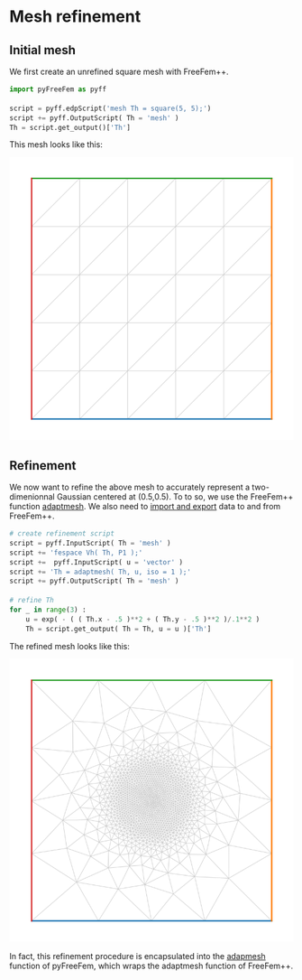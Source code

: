# Mesh refinement

## Initial mesh

We first create an unrefined square mesh with FreeFem++.

```python
import pyFreeFem as pyff

script = pyff.edpScript('mesh Th = square(5, 5);')
script += pyff.OutputScript( Th = 'mesh' )
Th = script.get_output()['Th']
```
This mesh looks like this:

![Initial mesh](../figures/adaptmesh_0.svg)

## Refinement

We now want to refine the above mesh to accurately represent a two-dimenionnal Gaussian centered at (0.5,0.5). To to so, we use the FreeFem++ function [adaptmesh](https://doc.freefem.org/documentation/mesh-generation.html#the-command-adaptmesh). We also need to [import and export](./documentation/IO.md) data to and from FreeFem++.

```python
# create refinement script
script = pyff.InputScript( Th = 'mesh' )
script += 'fespace Vh( Th, P1 );'
script +=  pyff.InputScript( u = 'vector' )
script += 'Th = adaptmesh( Th, u, iso = 1 );'
script += pyff.OutputScript( Th = 'mesh' )

# refine Th
for _ in range(3) :
    u = exp( - ( ( Th.x - .5 )**2 + ( Th.y - .5 )**2 )/.1**2 )
    Th = script.get_output( Th = Th, u = u )['Th']
```
The refined mesh looks like this:

![Initial mesh](../figures/adaptmesh_1.svg)

In fact, this refinement procedure is encapsulated into the [adapmesh](./build_your_own_mesh.md) function of pyFreeFem, which wraps the adaptmesh function of FreeFem++.
